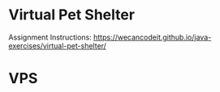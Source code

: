 # Virtual Pet Shelter
Assignment Instructions: https://wecancodeit.github.io/java-exercises/virtual-pet-shelter/
# VPS
